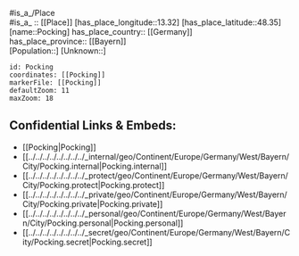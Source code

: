 ﻿---
location: [48.35,13.32] 
mapzoom: [7,12] 
mapmarker: city 
type: City
tags:
- geo/City


SpocWebEntityId: 33420
isDeleted: false
confidential: public

---
#is_a_/Place  
#is_a_ :: [[Place]] 
[has_place_longitude::13.32] 
[has_place_latitude::48.35] 
[name::Pocking] 
has_place_country:: [[Germany]]  
has_place_province:: [[Bayern]]  
[Population::] 
[Unknown::] 


```leaflet
id: Pocking
coordinates: [[Pocking]] 
markerFile: [[Pocking]] 
defaultZoom: 11 
maxZoom: 18
```


## Confidential Links & Embeds: 
- [[Pocking|Pocking]]  
- [[../../../../../../../../_internal/geo/Continent/Europe/Germany/West/Bayern/City/Pocking.internal|Pocking.internal]] 
- [[../../../../../../../../_protect/geo/Continent/Europe/Germany/West/Bayern/City/Pocking.protect|Pocking.protect]] 
- [[../../../../../../../../_private/geo/Continent/Europe/Germany/West/Bayern/City/Pocking.private|Pocking.private]] 
- [[../../../../../../../../_personal/geo/Continent/Europe/Germany/West/Bayern/City/Pocking.personal|Pocking.personal]] 
- [[../../../../../../../../_secret/geo/Continent/Europe/Germany/West/Bayern/City/Pocking.secret|Pocking.secret]] 
